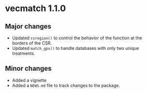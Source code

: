 # vecmatch 1.1.0

## Major changes

* Updated `csregion()` to control the behavior of the function at the borders of the CSR.
* Updated `match_gps()` to handle databases with only two unique treatments.

## Minor changes

* Added a vignette
* Added a `NEWS.md` file to track changes to the package.
